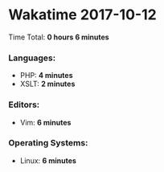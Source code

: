 # Wakatime 2017-10-12

Time Total: **0 hours 6 minutes**

### Languages:
- PHP: **4 minutes** 
- XSLT: **2 minutes** 

### Editors:
- Vim: **6 minutes** 

### Operating Systems:
- Linux: **6 minutes** 

